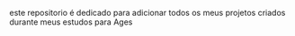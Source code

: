 este repositorio é dedicado para adicionar todos os meus projetos criados durante meus estudos para Ages

